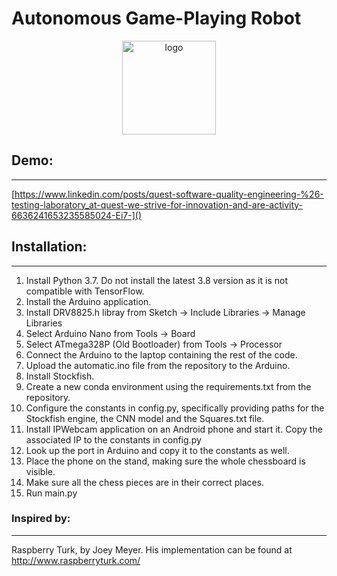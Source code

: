 # Autonomous Game-Playing Robot

<p align="center">
  <a href="https://imgbb.com/"><img src="https://i.ibb.co/HXYhgvX/logo.png" alt="logo" border="0" width="150" height="150"></a>
</p>

## Demo:
------

[https://www.linkedin.com/posts/quest-software-quality-engineering-%26-testing-laboratory_at-quest-we-strive-for-innovation-and-are-activity-6636241653235585024-Ei7-]()


## Installation:
------

1. Install Python 3.7. Do not install the latest 3.8 version as it is not compatible with TensorFlow. 
1. Install the Arduino application.
1. Install DRV8825.h libray from Sketch -> Include Libraries -> Manage Libraries
1. Select Arduino Nano from Tools -> Board
1. Select ATmega328P (Old Bootloader) from Tools -> Processor
1. Connect the Arduino to the laptop containing the rest of the code.
1. Upload the automatic.ino file from the repository to the Arduino.
1. Install Stockfish.
1. Create a new conda environment using the requirements.txt from the repository.
1. Configure the constants in config.py, specifically providing paths for the Stockfish engine, the CNN model and the Squares.txt file.
1. Install IPWebcam application on an Android phone and start it. Copy the associated IP to the constants in config.py
1. Look up the port in Arduino and copy it to the constants as well. 
1. Place the phone on the stand, making sure the whole chessboard is visible.
1. Make sure all the chess pieces are in their correct places.
1. Run main.py


### Inspired by:
------

Raspberry Turk, by Joey Meyer. His implementation can be found at http://www.raspberryturk.com/

